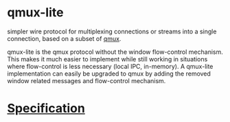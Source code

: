# qmux-lite
simpler wire protocol for multiplexing connections or streams into a single connection, based on a subset of [qmux](https://github.com/progrium/qmux).

qmux-lite is the qmux protocol without the window flow-control mechanism. This makes it much easier to implement while still working in situations where flow-control is less necessary (local IPC, in-memory). A qmux-lite implementation can easily be upgraded to qmux by adding the removed window related messages and flow-control mechanism. 

# [Specification](https://github.com/progrium/qmux-lite/blob/main/SPEC.md)